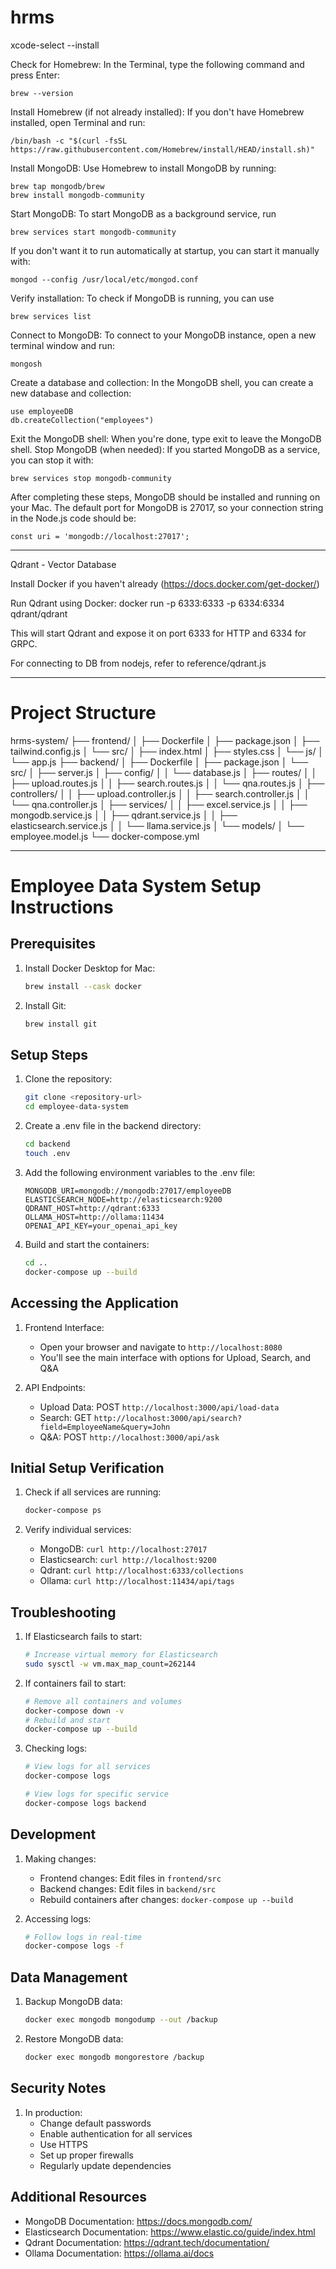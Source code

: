 # hrms



xcode-select --install

Check for Homebrew:
In the Terminal, type the following command and press Enter:
```
brew --version
```

Install Homebrew (if not already installed):
If you don't have Homebrew installed, open Terminal and run:
```
/bin/bash -c "$(curl -fsSL https://raw.githubusercontent.com/Homebrew/install/HEAD/install.sh)"
```

Install MongoDB:
Use Homebrew to install MongoDB by running:
```
brew tap mongodb/brew
brew install mongodb-community
```

Start MongoDB:
To start MongoDB as a background service, run
```
brew services start mongodb-community
```
If you don't want it to run automatically at startup, you can start it manually with:
```
mongod --config /usr/local/etc/mongod.conf
```

Verify installation:
To check if MongoDB is running, you can use
```
brew services list
```

Connect to MongoDB:
To connect to your MongoDB instance, open a new terminal window and run:
```
mongosh
```

Create a database and collection:
In the MongoDB shell, you can create a new database and collection:
```
use employeeDB
db.createCollection("employees")
```

Exit the MongoDB shell:
When you're done, type exit to leave the MongoDB shell.
Stop MongoDB (when needed):
If you started MongoDB as a service, you can stop it with:
```
brew services stop mongodb-community
```

After completing these steps, MongoDB should be installed and running on your Mac. The default port for MongoDB is 27017, so your connection string in the Node.js code should be:
```
const uri = 'mongodb://localhost:27017';
```


-------------------------------------------------------------
Qdrant - Vector Database

Install Docker if you haven't already (https://docs.docker.com/get-docker/)

Run Qdrant using Docker:
docker run -p 6333:6333 -p 6334:6334 qdrant/qdrant

This will start Qdrant and expose it on port 6333 for HTTP and 6334 for GRPC.

For connecting to DB from nodejs, refer to reference/qdrant.js


--------------------------------------------------------------

# Project Structure

hrms-system/
├── frontend/
│   ├── Dockerfile
│   ├── package.json
│   ├── tailwind.config.js
│   └── src/
│       ├── index.html
│       ├── styles.css
│       └── js/
│           └── app.js
├── backend/
│   ├── Dockerfile
│   ├── package.json
│   └── src/
│       ├── server.js
│       ├── config/
│       │   └── database.js
│       ├── routes/
│       │   ├── upload.routes.js
│       │   ├── search.routes.js
│       │   └── qna.routes.js
│       ├── controllers/
│       │   ├── upload.controller.js
│       │   ├── search.controller.js
│       │   └── qna.controller.js
│       ├── services/
│       │   ├── excel.service.js
│       │   ├── mongodb.service.js
│       │   ├── qdrant.service.js
│       │   ├── elasticsearch.service.js
│       │   └── llama.service.js
│       └── models/
│           └── employee.model.js
└── docker-compose.yml


--------------------------------------------------------------


# Employee Data System Setup Instructions

## Prerequisites

1. Install Docker Desktop for Mac:
   ```bash
   brew install --cask docker
   ```

2. Install Git:
   ```bash
   brew install git
   ```

## Setup Steps

1. Clone the repository:
   ```bash
   git clone <repository-url>
   cd employee-data-system
   ```

2. Create a .env file in the backend directory:
   ```bash
   cd backend
   touch .env
   ```

3. Add the following environment variables to the .env file:
   ```
   MONGODB_URI=mongodb://mongodb:27017/employeeDB
   ELASTICSEARCH_NODE=http://elasticsearch:9200
   QDRANT_HOST=http://qdrant:6333
   OLLAMA_HOST=http://ollama:11434
   OPENAI_API_KEY=your_openai_api_key
   ```

4. Build and start the containers:
   ```bash
   cd ..
   docker-compose up --build
   ```

## Accessing the Application

1. Frontend Interface:
   - Open your browser and navigate to `http://localhost:8080`
   - You'll see the main interface with options for Upload, Search, and Q&A

2. API Endpoints:
   - Upload Data: POST `http://localhost:3000/api/load-data`
   - Search: GET `http://localhost:3000/api/search?field=EmployeeName&query=John`
   - Q&A: POST `http://localhost:3000/api/ask`

## Initial Setup Verification

1. Check if all services are running:
   ```bash
   docker-compose ps
   ```

2. Verify individual services:
   - MongoDB: `curl http://localhost:27017`
   - Elasticsearch: `curl http://localhost:9200`
   - Qdrant: `curl http://localhost:6333/collections`
   - Ollama: `curl http://localhost:11434/api/tags`

## Troubleshooting

1. If Elasticsearch fails to start:
   ```bash
   # Increase virtual memory for Elasticsearch
   sudo sysctl -w vm.max_map_count=262144
   ```

2. If containers fail to start:
   ```bash
   # Remove all containers and volumes
   docker-compose down -v
   # Rebuild and start
   docker-compose up --build
   ```

3. Checking logs:
   ```bash
   # View logs for all services
   docker-compose logs

   # View logs for specific service
   docker-compose logs backend
   ```

## Development

1. Making changes:
   - Frontend changes: Edit files in `frontend/src`
   - Backend changes: Edit files in `backend/src`
   - Rebuild containers after changes: `docker-compose up --build`

2. Accessing logs:
   ```bash
   # Follow logs in real-time
   docker-compose logs -f
   ```

## Data Management

1. Backup MongoDB data:
   ```bash
   docker exec mongodb mongodump --out /backup
   ```

2. Restore MongoDB data:
   ```bash
   docker exec mongodb mongorestore /backup
   ```

## Security Notes

1. In production:
   - Change default passwords
   - Enable authentication for all services
   - Use HTTPS
   - Set up proper firewalls
   - Regularly update dependencies

## Additional Resources

- MongoDB Documentation: https://docs.mongodb.com/
- Elasticsearch Documentation: https://www.elastic.co/guide/index.html
- Qdrant Documentation: https://qdrant.tech/documentation/
- Ollama Documentation: https://ollama.ai/docs

